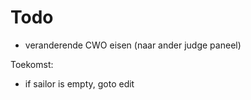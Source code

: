 #  Todo


- veranderende CWO eisen (naar ander judge paneel)


Toekomst:
- if sailor is empty, goto edit

